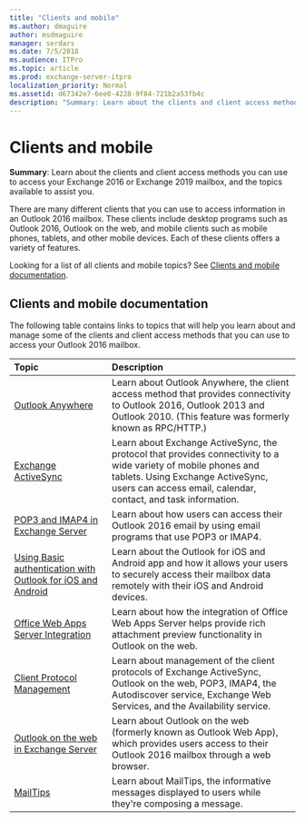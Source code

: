 ```yaml
---
title: "Clients and mobile"
ms.author: dmaguire
author: msdmaguire
manager: serdars
ms.date: 7/5/2018
ms.audience: ITPro
ms.topic: article
ms.prod: exchange-server-itpro
localization_priority: Normal
ms.assetid: d67342e7-6ee0-4228-9f84-721b2a53fb4c
description: "Summary: Learn about the clients and client access methods you can use to access your Exchange Server mailbox, and the topics available to assist you."
---
```


# Clients and mobile

 **Summary**: Learn about the clients and client access methods you can use to access your Exchange 2016 or Exchange 2019 mailbox, and the topics available to assist you.

There are many different clients that you can use to access information in an Outlook 2016 mailbox. These clients include desktop programs such as Outlook 2016, Outlook on the web, and mobile clients such as mobile phones, tablets, and other mobile devices. Each of these clients offers a variety of features.

Looking for a list of all clients and mobile topics? See [Clients and mobile documentation](clients.md#doc).

## Clients and mobile documentation
<a name="doc"> </a>

The following table contains links to topics that will help you learn about and manage some of the clients and client access methods that you can use to access your Outlook 2016 mailbox.

|**Topic**|**Description**|
|:-----|:-----|
|[Outlook Anywhere](http://technet.microsoft.com/library/9026d461-ec6a-4ef5-ba9d-de33030858f3.aspx) <br/> |Learn about Outlook Anywhere, the client access method that provides connectivity to Outlook 2016, Outlook 2013 and Outlook 2010. (This feature was formerly known as RPC/HTTP.)  <br/> |
|[Exchange ActiveSync](exchange-activesync/exchange-activesync.md) <br/> |Learn about Exchange ActiveSync, the protocol that provides connectivity to a wide variety of mobile phones and tablets. Using Exchange ActiveSync, users can access email, calendar, contact, and task information.  <br/> |
|[POP3 and IMAP4 in Exchange Server](pop3-and-imap4/pop3-and-imap4.md) <br/> |Learn about how users can access their Outlook 2016 email by using email programs that use POP3 or IMAP4.  <br/> |
|[Using Basic authentication with Outlook for iOS and Android](outlook-for-ios-and-android/use-basic-auth.md) <br/> |Learn about the Outlook for iOS and Android app and how it allows your users to securely access their mailbox data remotely with their iOS and Android devices.  <br/> |
|[Office Web Apps Server Integration](http://technet.microsoft.com/library/2591b1be-92c4-4192-9f5e-e4e6b319170a.aspx) <br/> |Learn about how the integration of Office Web Apps Server helps provide rich attachment preview functionality in Outlook on the web.  <br/> |
|[Client Protocol Management](http://technet.microsoft.com/library/89ba6d24-d1d3-46d5-a0ae-61f0d4c6df21.aspx) <br/> |Learn about management of the client protocols of Exchange ActiveSync, Outlook on the web, POP3, IMAP4, the Autodiscover service, Exchange Web Services, and the Availability service.  <br/> |
|[Outlook on the web in Exchange Server](outlook-on-the-web/outlook-on-the-web.md) <br/> |Learn about Outlook on the web (formerly known as Outlook Web App), which provides users access to their Outlook 2016 mailbox through a web browser.  <br/> |
|[MailTips](http://technet.microsoft.com/library/9c989167-cc0c-40a6-82ba-383f573bd2d5.aspx) <br/> |Learn about MailTips, the informative messages displayed to users while they're composing a message.  <br/> |
 

